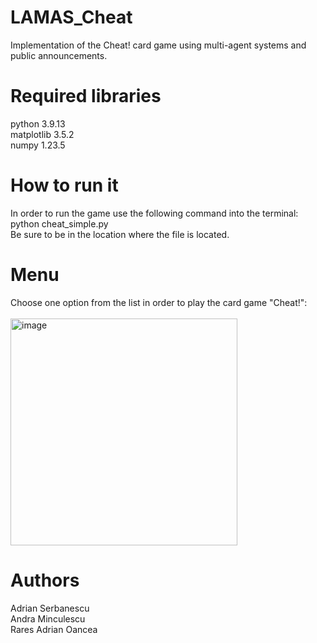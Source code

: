# LAMAS_Cheat
Implementation of the Cheat! card game using multi-agent systems and public announcements.

# Required libraries
python        3.9.13  
matplotlib     3.5.2  
numpy         1.23.5  

# How to run it
In order to run the game use the following command into the terminal: python cheat_simple.py  
Be sure to be in the location where the file is located.  

# Menu
Choose one option from the list in order to play the card game "Cheat!":  
<br />
<img width="363" alt="image" src="https://github.com/rares1609/LAMAS_Cheat/assets/79575675/f2e57717-bb52-4562-8b0e-a9f7c7c07b96">


# Authors
Adrian Serbanescu  
Andra Minculescu  
Rares Adrian Oancea  
